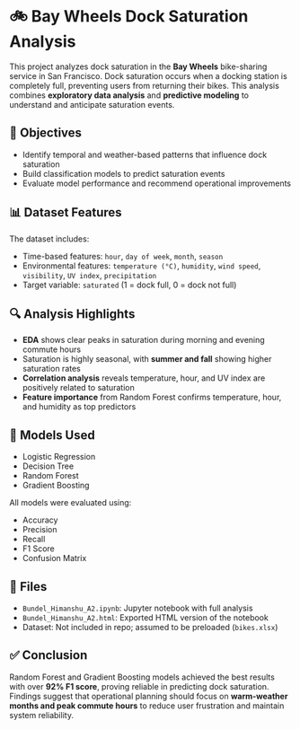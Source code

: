 # 🚲 Bay Wheels Dock Saturation Analysis

This project analyzes dock saturation in the **Bay Wheels** bike-sharing service in San Francisco. Dock saturation occurs when a docking station is completely full, preventing users from returning their bikes. This analysis combines **exploratory data analysis** and **predictive modeling** to understand and anticipate saturation events.

## 📌 Objectives

- Identify temporal and weather-based patterns that influence dock saturation
- Build classification models to predict saturation events
- Evaluate model performance and recommend operational improvements

## 📊 Dataset Features

The dataset includes:
- Time-based features: `hour`, `day of week`, `month`, `season`
- Environmental features: `temperature (°C)`, `humidity`, `wind speed`, `visibility`, `UV index`, `precipitation`
- Target variable: `saturated` (1 = dock full, 0 = dock not full)

## 🔍 Analysis Highlights

- **EDA** shows clear peaks in saturation during morning and evening commute hours
- Saturation is highly seasonal, with **summer and fall** showing higher saturation rates
- **Correlation analysis** reveals temperature, hour, and UV index are positively related to saturation
- **Feature importance** from Random Forest confirms temperature, hour, and humidity as top predictors

## 🤖 Models Used

- Logistic Regression
- Decision Tree
- Random Forest
- Gradient Boosting

All models were evaluated using:
- Accuracy
- Precision
- Recall
- F1 Score
- Confusion Matrix

## 📁 Files

- `Bundel_Himanshu_A2.ipynb`: Jupyter notebook with full analysis
- `Bundel_Himanshu_A2.html`: Exported HTML version of the notebook
- Dataset: Not included in repo; assumed to be preloaded (`bikes.xlsx`)

## ✅ Conclusion

Random Forest and Gradient Boosting models achieved the best results with over **92% F1 score**, proving reliable in predicting dock saturation. Findings suggest that operational planning should focus on **warm-weather months and peak commute hours** to reduce user frustration and maintain system reliability.

